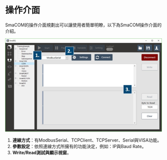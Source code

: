 # 操作介面

SmaCOM的操作介面規劃出可以讓使用者簡單明瞭，以下為SmaCOM操作介面的介紹。

![SmaCOM&#x64CD;&#x4F5C;&#x4ECB;&#x9762;](../.gitbook/assets/smacom-jie-mian-jie-shao.jpg)

1. **連線方式**：有ModbusSerial、TCPClient、TCPServer、Serial與VISA功能。
2. **參數設定**：依照連線方式所擁有的功能決定，例如：IP與Baud Rate。
3. **Write/Read測試與顯示視窗**。

